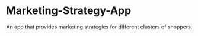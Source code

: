 # Marketing-Strategy-App
An app that provides marketing strategies for different clusters of shoppers.
